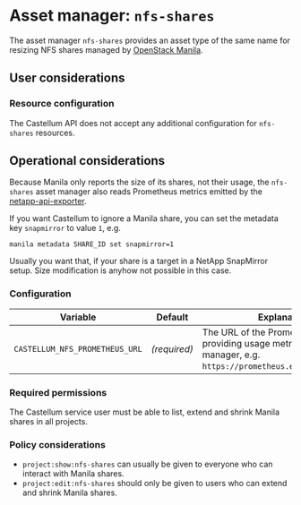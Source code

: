 # Asset manager: `nfs-shares`

The asset manager `nfs-shares` provides an asset type of the same name for resizing NFS shares
managed by [OpenStack Manila](https://wiki.openstack.org/wiki/Manila).

## User considerations

### Resource configuration

The Castellum API does not accept any additional configuration for `nfs-shares` resources.

## Operational considerations

Because Manila only reports the size of its shares, not their usage, the `nfs-shares` asset manager
also reads Prometheus metrics emitted by the
[netapp-api-exporter](https://github.com/sapcc/netapp-api-exporter).

If you want Castellum to ignore a Manila share, you can set the metadata key `snapmirror` to value `1`, e.g.

    manila metadata SHARE_ID set snapmirror=1

Usually you want that, if your share is a target in a NetApp SnapMirror setup. Size modification is anyhow not possible in this case.

### Configuration

| Variable | Default | Explanation |
| -------- | ------- | ----------- |
| `CASTELLUM_NFS_PROMETHEUS_URL` | *(required)* | The URL of the Prometheus instance providing usage metrics to this asset manager, e.g. `https://prometheus.example.org:9090`. |

### Required permissions

The Castellum service user must be able to list, extend and shrink Manila shares in all projects.

### Policy considerations

- `project:show:nfs-shares` can usually be given to everyone who can interact with Manila shares.
- `project:edit:nfs-shares` should only be given to users who can extend and shrink Manila shares.
